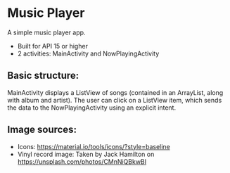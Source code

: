 # Music Player

A simple music player app.

* Built for API 15 or higher
* 2 activities: MainActivity and NowPlayingActivity

## Basic structure:

MainActivity displays a ListView of songs (contained in an ArrayList, along with album and artist). The user can click on a ListView item, which sends the data to the NowPlayingActivity using an explicit intent.

## Image sources:

* Icons: https://material.io/tools/icons/?style=baseline
* Vinyl record image: Taken by Jack Hamilton on https://unsplash.com/photos/CMnNiQBkwBI
